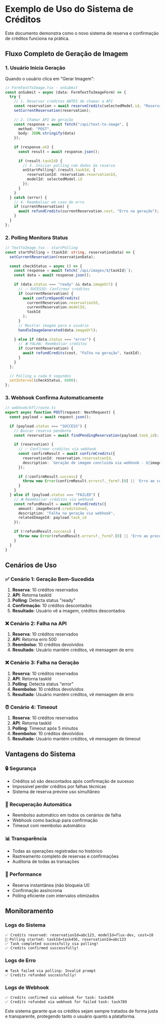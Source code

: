 # Exemplo de Uso do Sistema de Créditos

Este documento demonstra como o novo sistema de reserva e confirmação de créditos funciona na prática.

## Fluxo Completo de Geração de Imagem

### 1. Usuário Inicia Geração

Quando o usuário clica em "Gerar Imagem":

```typescript
// FormTextToImage.tsx - onSubmit
const onSubmit = async (data: FormTextToImageForm) => {
  try {
    // 1. Reservar créditos ANTES de chamar a API
    const reservation = await reserveCredits(selectedModel.id, "Reserva para geração de imagem");
    setCurrentReservation(reservation);
    
    // 2. Chamar API de geração
    const response = await fetch("/api/text-to-image", {
      method: "POST",
      body: JSON.stringify(data)
    });
    
    if (response.ok) {
      const result = await response.json();
      
      if (result.taskId) {
        // 3. Iniciar polling com dados da reserva
        onStartPolling?.(result.taskId, {
          reservationId: reservation.reservationId,
          modelId: selectedModel.id
        });
      }
    }
  } catch (error) {
    // 4. Reembolsar em caso de erro
    if (currentReservation) {
      await refundCredits(currentReservation.cost, "Erro na geração");
    }
  }
};
```

### 2. Polling Monitora Status

```typescript
// TextToImage.tsx - startPolling
const startPolling = (taskId: string, reservationData) => {
  setCurrentReservation(reservationData);
  
  const checkStatus = async () => {
    const response = await fetch(`/api/images/${taskId}`);
    const data = await response.json();
    
    if (data.status === "ready" && data.imageUrl) {
      // ✅ SUCESSO: Confirmar créditos
      if (currentReservation) {
        await confirmSpendCredits(
          currentReservation.reservationId,
          currentReservation.modelId,
          taskId
        );
      }
      // Mostrar imagem para o usuário
      handleImageGenerated(data.imageUrl);
      
    } else if (data.status === "error") {
      // ❌ FALHA: Reembolsar créditos
      if (currentReservation) {
        await refundCredits(cost, "Falha na geração", taskId);
      }
    }
  };
  
  // Polling a cada 6 segundos
  setInterval(checkStatus, 6000);
};
```

### 3. Webhook Confirma Automaticamente

```typescript
// webhook/bfl/route.ts
export async function POST(request: NextRequest) {
  const payload = await request.json();
  
  if (payload.status === "SUCCESS") {
    // Buscar reserva pendente
    const reservation = await findPendingReservation(payload.task_id);
    
    if (reservation) {
      // ✅ Confirmar créditos via webhook
      const confirmResult = await confirmCredits({
        reservationId: reservation.reservationId,
        description: `Geração de imagem concluída via webhook - ${imageRecord.model}`
      });
      
      if (!confirmResult.success) {
        throw new Error(confirmResult.errors?._form?.[0] || 'Erro ao confirmar créditos');
      }
    }
  } else if (payload.status === "FAILED") {
    // ❌ Reembolsar créditos via webhook
    const refundResult = await refundCredits({
      amount: imageRecord.creditsUsed,
      description: "Falha na geração via webhook",
      relatedImageId: payload.task_id
    });
    
    if (!refundResult.success) {
      throw new Error(refundResult.errors?._form?.[0] || 'Erro ao processar reembolso');
    }
  }
}
```

## Cenários de Uso

### ✅ Cenário 1: Geração Bem-Sucedida

1. **Reserva**: 10 créditos reservados
2. **API**: Retorna taskId
3. **Polling**: Detecta status "ready"
4. **Confirmação**: 10 créditos descontados
5. **Resultado**: Usuário vê a imagem, créditos descontados

### ❌ Cenário 2: Falha na API

1. **Reserva**: 10 créditos reservados
2. **API**: Retorna erro 500
3. **Reembolso**: 10 créditos devolvidos
4. **Resultado**: Usuário mantém créditos, vê mensagem de erro

### ❌ Cenário 3: Falha na Geração

1. **Reserva**: 10 créditos reservados
2. **API**: Retorna taskId
3. **Polling**: Detecta status "error"
4. **Reembolso**: 10 créditos devolvidos
5. **Resultado**: Usuário mantém créditos, vê mensagem de erro

### ⏰ Cenário 4: Timeout

1. **Reserva**: 10 créditos reservados
2. **API**: Retorna taskId
3. **Polling**: Timeout após 5 minutos
4. **Reembolso**: 10 créditos devolvidos
5. **Resultado**: Usuário mantém créditos, vê mensagem de timeout

## Vantagens do Sistema

### 🔒 Segurança
- Créditos só são descontados após confirmação de sucesso
- Impossível perder créditos por falhas técnicas
- Sistema de reserva previne uso simultâneo

### 🔄 Recuperação Automática
- Reembolso automático em todos os cenários de falha
- Webhook como backup para confirmação
- Timeout com reembolso automático

### 📊 Transparência
- Todas as operações registradas no histórico
- Rastreamento completo de reservas e confirmações
- Auditoria de todas as transações

### 🚀 Performance
- Reserva instantânea (não bloqueia UI)
- Confirmação assíncrona
- Polling eficiente com intervalos otimizados

## Monitoramento

### Logs do Sistema

```
✅ Credits reserved: reservationId=abc123, modelId=flux-dev, cost=10
🔄 Polling started: taskId=task456, reservationId=abc123
✅ Task completed successfully via polling!
✅ Credits confirmed successfully!
```

### Logs de Erro

```
❌ Task failed via polling: Invalid prompt
✅ Credits refunded successfully!
```

### Logs de Webhook

```
✅ Credits confirmed via webhook for task: task456
✅ Credits refunded via webhook for failed task: task789
```

Este sistema garante que os créditos sejam sempre tratados de forma justa e transparente, protegendo tanto o usuário quanto a plataforma.